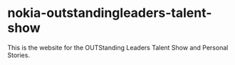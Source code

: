 # nokia-outstandingleaders-talent-show

This is the website for the OUTStanding Leaders Talent Show and Personal Stories.

